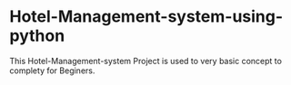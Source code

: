 # Hotel-Management-system-using-python
This  Hotel-Management-system Project is used to very basic concept to complety for Beginers.

